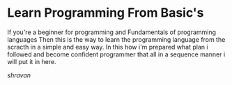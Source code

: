 # Learn Programming From Basic's

If you're a beginner for programming and Fundamentals of programming languages Then this is the way to learn the programming language from the scracth in a simple and easy way. 
In this how i'm prepared what plan i followed and become confident programmer that all in a sequence manner i will put it in here.


*shravan*

